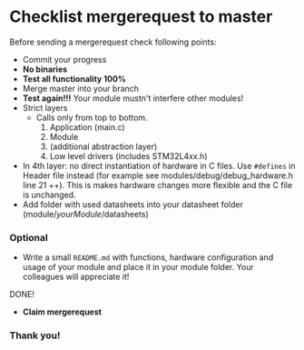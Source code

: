 # Checklist mergerequest to master

Before sending a mergerequest check following points:

- Commit your progress
- **No binaries**
- **Test all functionality 100%**
- Merge master into your branch
- **Test again!!!** Your module mustn't interfere other modules!
- Strict layers
	-  Calls only from top to bottom.
	    1. Application (main.c)
	    2. Module
	    3. (additional abstraction layer)
	    4. Low level drivers (includes STM32L4xx.h)
- In 4th layer: no direct instantiation of hardware in C files. Use `#defines` in Header file instead (for example see modules/debug/debug_hardware.h line 21 ++). This is makes hardware changes more flexible and the C file is unchanged.
- Add folder with used datasheets into your datasheet folder (module/*yourModule*/datasheets)

### Optional

- Write a small `README.md` with functions, hardware configuration and usage of your module and place it in your module folder. Your colleagues will appreciate it!

DONE!
- **Claim mergerequest**

### Thank you!
